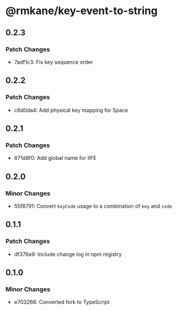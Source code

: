 # @rmkane/key-event-to-string

## 0.2.3

### Patch Changes

- 7adf1c3: Fix key sequence order

## 0.2.2

### Patch Changes

- c6d0da4: Add physical key mapping for Space

## 0.2.1

### Patch Changes

- 871d8f0: Add global name for IIFE

## 0.2.0

### Minor Changes

- 55f8791: Convert `keyCode` usage to a combination of `key` and `code`

## 0.1.1

### Patch Changes

- df376a9: Include change log in npm registry

## 0.1.0

### Minor Changes

- e703268: Converted fork to TypeScript
